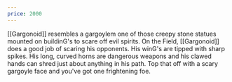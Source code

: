 ```yaml
---
price: 2000
---
```

[[Gargonoid]] resembles a gargoylem one of those creepy stone statues mounted on buildinG's to scare off evil spirits. On the Field, [[Gargonoid]] does a good job of scaring his opponents. His winG's are tipped with sharp spikes. His long, curved horns are dangerous weapons and his clawed hands can shred just about anything in his path. Top that off with a scary gargoyle face and you've got one frightening foe.
